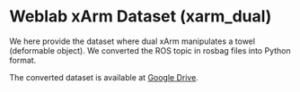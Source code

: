 # Weblab xArm Dataset (xarm_dual)

We here provide the dataset where dual xArm manipulates a towel (deformable object).
We converted the ROS topic in rosbag files into Python format.

The converted dataset is available at [Google Drive](https://drive.google.com/drive/folders/1yDyEiH7YeV0dtabzbYmDC2Zy_4MeLEj_?usp=drive_link).
